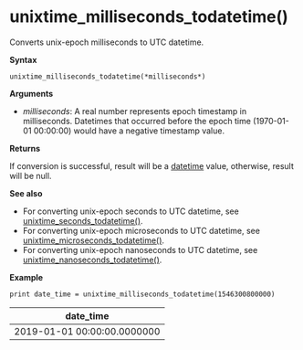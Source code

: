 # unixtime_milliseconds_todatetime()

Converts unix-epoch milliseconds to UTC datetime.

**Syntax**

`unixtime_milliseconds_todatetime(*milliseconds*)`

**Arguments**

* *milliseconds*: A real number represents epoch timestamp in milliseconds. Datetimes that occurred before the epoch time (1970-01-01 00:00:00) would have a negative timestamp value.

**Returns**

If conversion is successful, result will be a [datetime](./scalar-data-types/datetime.md) value, otherwise, result will be null.

**See also**

* For converting unix-epoch seconds to UTC datetime, see [unixtime_seconds_todatetime()](unixtime-seconds-todatetimefunction.md).
* For converting unix-epoch microseconds to UTC datetime, see [unixtime_microseconds_todatetime()](unixtime-microseconds-todatetimefunction.md).
* For converting unix-epoch nanoseconds to UTC datetime, see [unixtime_nanoseconds_todatetime()](unixtime-nanoseconds-todatetimefunction.md).

**Example**

<!-- csl: https://help.kusto.windows.net/Samples  -->
```
print date_time = unixtime_milliseconds_todatetime(1546300800000)
```

|date_time|
|---|
|2019-01-01 00:00:00.0000000|

